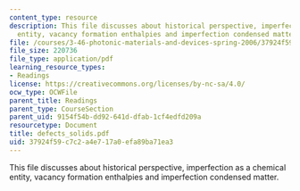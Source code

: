 ```yaml
---
content_type: resource
description: This file discusses about historical perspective, imperfection as a chemical
  entity, vacancy formation enthalpies and imperfection condensed matter.
file: /courses/3-46-photonic-materials-and-devices-spring-2006/37924f59c7c2a4e717a0efa89ba71ea3_defects_solids.pdf
file_size: 220736
file_type: application/pdf
learning_resource_types:
- Readings
license: https://creativecommons.org/licenses/by-nc-sa/4.0/
ocw_type: OCWFile
parent_title: Readings
parent_type: CourseSection
parent_uid: 9154f54b-dd92-641d-dfab-1cf4edfd209a
resourcetype: Document
title: defects_solids.pdf
uid: 37924f59-c7c2-a4e7-17a0-efa89ba71ea3
---
```

This file discusses about historical perspective, imperfection as a chemical entity, vacancy formation enthalpies and imperfection condensed matter.